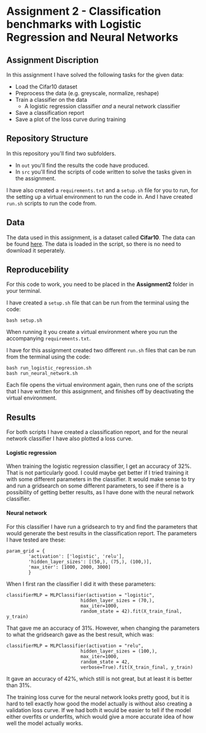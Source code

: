 # Assignment 2 - Classification benchmarks with Logistic Regression and Neural Networks

## Assignment Discription
In this assignment I have solved the following tasks for the given data:
- Load the Cifar10 dataset
- Preprocess the data (e.g. greyscale, normalize, reshape)
- Train a classifier on the data
    - A logistic regression classifier *and* a neural network classifier
- Save a classification report
- Save a plot of the loss curve during training

## Repository Structure
In this repository you'll find two subfolders.
- In ```out``` you'll find the results the code have produced.
- In ```src``` you'll find the scripts of code written to solve the tasks given in the assignment.

I have also created a ```requirements.txt``` and a ```setup.sh``` file for you to run, for the setting up a virtual environment to run the code in. And I  have created ```run.sh``` scripts to run the code from.

## Data
The data used in this assignment, is a dataset called **Cifar10**.
The data can be found [here](https://www.cs.toronto.edu/~kriz/cifar.html). The data is loaded in the script, so there is no need to download it seperately.

## Reproducebility 
For this code to work, you need to be placed in the **Assignment2** folder in your terminal.

I have created a ```setup.sh``` file that can be run from the terminal using the code: 
```
bash setup.sh
``` 
When running it you create a virtual environment where you run the accompanying ```requirements.txt```. 

I have for this assignment created two different ```run.sh``` files that can be run from the terminal using the code:
```
bash run_logistic_regression.sh
bash run_neural_network.sh
```
Each file opens the virtual environment again, then runs one of the scripts that I have written for this assignment, and finishes off by deactivating the virtual environment. 

## Results
For both scripts I have created a classification report, and for the neural network classifier I have also plotted a loss curve.

#### Logistic regression
When training the logistic regression classifier, I get an accuracy of 32%. That is not particularly good. I could maybe get better if I tried training it with some different parameters in the classifier. It would make sense to try and run a gridsearch on some different parameters, to see if there is a possibility of getting better results, as I have done with the neural network classifier.

#### Neural network
For this classifier I have run a gridsearch to try and find the parameters that would generate the best results in the classification report. The parameters I have tested are these:
```
param_grid = {
        'activation': ['logistic', 'relu'],
        'hidden_layer_sizes': [(50,), (75,), (100,)],
        'max_iter': [1000, 2000, 3000]
        }
```

When I first ran the classifier I did it with these parameters:
```
classifierMLP = MLPClassifier(activation = "logistic",
                           hidden_layer_sizes = (70,),
                           max_iter=1000,
                           random_state = 42).fit(X_train_final, y_train)
```
That gave me an accuracy of 31%. However, when changing the parameters to what the gridsearch gave as the best result, which was:
```
classifierMLP = MLPClassifier(activation = "relu",
                           hidden_layer_sizes = (100,),
                           max_iter=1000,
                           random_state = 42,
                           verbose=True).fit(X_train_final, y_train)
```
It gave an accuracy of 42%, which still is not great, but at least it is better than 31%.

The training loss curve for the neural network looks pretty good, but it is hard to tell exactly how good the model actually is without also creating a validation loss curve. If we had both it would be easier to tell if the model either overfits or underfits, which would give a more accurate idea of how well the model actually works.


